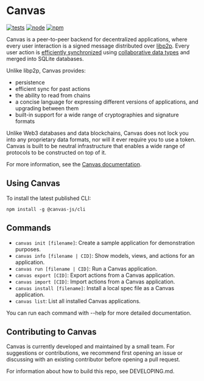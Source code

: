 # Canvas

[![tests](https://github.com/canvasxyz/canvas/actions/workflows/ci.yml/badge.svg)](https://github.com/canvasxyz/canvas/actions/workflows/ci.yml)
[![node](https://img.shields.io/node/v/@canvas-js/core.svg)](https://www.npmjs.com/package/@canvas-js/core)
[![npm](https://img.shields.io/npm/v/@canvas-js/core?color=33cd56&logo=npm)](https://www.npmjs.com/package/@canvas-js/core)

Canvas is a peer-to-peer backend for decentralized applications,
where every user interaction is a signed message distributed over
[libp2p](https://libp2p.io/). Every user action is [efficiently
synchronized](https://github.com/canvasxyz/okra) using [collaborative
data types](https://crdt.tech/) and merged into SQLite databases.

Unlike libp2p, Canvas provides:

* persistence
* efficient sync for past actions
* the ability to read from chains
* a concise language for expressing different versions of applications, and upgrading between them
* built-in support for a wide range of cryptographies and signature formats

Unlike Web3 databases and data blockchains, Canvas does not lock you
into any proprietary data formats, nor will it ever require you to use
a token. Canvas is built to be neutral infrastructure that enables a
wide range of protocols to be constructed on top of it.

For more information, see the [Canvas
documentation](https://canvasxyz.github.io/canvas-docs/docs).

## Using Canvas

To install the latest published CLI:

```
npm install -g @canvas-js/cli
```

## Commands

- `canvas init [filename]`: Create a sample application for demonstration purposes.
- `canvas info [filename | CID]`: Show models, views, and actions for an application.
- `canvas run [filename | CID]`: Run a Canvas application.
- `canvas export [CID]`: Export actions from a Canvas application.
- `canvas import [CID]`: Import actions from a Canvas application.
- `canvas install [filename]`: Install a local spec file as a Canvas application.
- `canvas list`: List all installed Canvas applications.

You can run each command with --help for more detailed documentation.

## Contributing to Canvas

Canvas is currently developed and maintained by a small team. For
suggestions or contributions, we recommend first opening an issue or
discussing with an existing contributor before opening a pull request.

For information about how to build this repo, see DEVELOPING.md.
